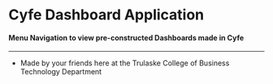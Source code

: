# Cyfe Dashboard Application 
#### Menu Navigation to view pre-constructed Dashboards made in Cyfe  

---

* Made by your friends here at the Trulaske College of Business Technology Department 

